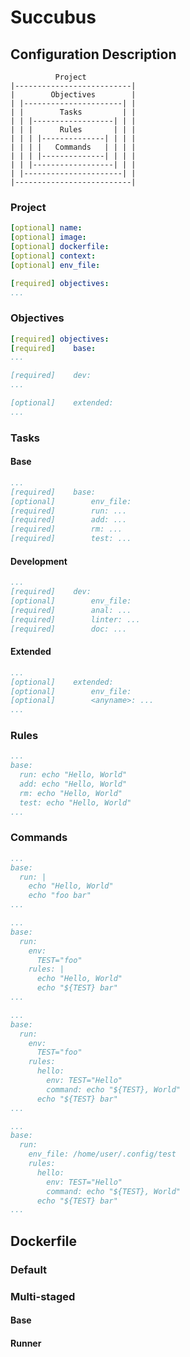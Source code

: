 # Succubus

## Configuration Description

```shell
          Project
|--------------------------|
|        Objectives        |
| |----------------------| |
| |        Tasks         | |
| | |------------------| | |
| | |      Rules       | | |
| | | |--------------| | | |
| | | |   Commands   | | | |
| | | |--------------| | | |
| | |------------------| | |
| |----------------------| |
|--------------------------|
```

### Project

```yaml
[optional] name:
[optional] image:
[optional] dockerfile:
[optional] context:
[optional] env_file:

[required] objectives:
...
```

### Objectives

```yaml
[required] objectives:
[required]    base:
...

[required]    dev:
...

[optional]    extended:
...
```

### Tasks

#### Base

```yaml
...
[required]    base:
[optional]        env_file:
[required]        run: ...
[required]        add: ...
[required]        rm: ...
[required]        test: ...
```

#### Development

```yaml
...
[required]    dev:
[optional]        env_file:
[required]        anal: ...
[required]        linter: ...
[required]        doc: ...
```

#### Extended

```yaml
...
[optional]    extended:
[optional]        env_file:
[optional]        <anyname>: ...
...
```

### Rules

```yaml
...
base:
  run: echo "Hello, World"
  add: echo "Hello, World"
  rm: echo "Hello, World"
  test: echo "Hello, World"
...
```

### Commands

```yaml
...
base:
  run: |
    echo "Hello, World"
    echo "foo bar"
...
```

```yaml
...
base:
  run:
    env:
      TEST="foo"
    rules: |
      echo "Hello, World"
      echo "${TEST} bar"
...
```

```yaml
...
base:
  run:
    env:
      TEST="foo"
    rules:
      hello:
        env: TEST="Hello"
        command: echo "${TEST}, World"
      echo "${TEST} bar"
...
```

```yaml
...
base:
  run:
    env_file: /home/user/.config/test
    rules:
      hello:
        env: TEST="Hello"
        command: echo "${TEST}, World"
      echo "${TEST} bar"
...
```

## Dockerfile

<!-- Explain:
1. Layers
2. Caching
3. Multi-stage
-->

### Default

### Multi-staged

<!-- Explain:
1. Base tag
2. Runner tag
3. Everything in between
-->

#### Base

#### Runner
